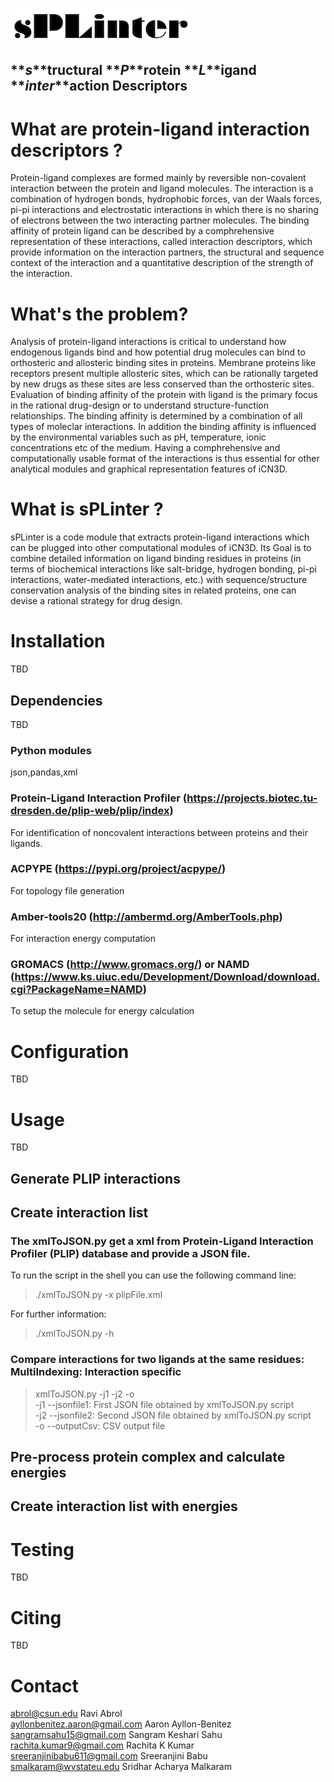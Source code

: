 ![sPLinter](logo.png) <!-- .element height="50%" width="50%" --> 

## **_s_**tructural **_P_**rotein **_L_**igand **_inter_**action Descriptors

# What are protein-ligand interaction descriptors ?
Protein-ligand complexes are formed mainly by reversible non-covalent interaction between the protein and ligand molecules. The interaction is a combination of hydrogen bonds, hydrophobic forces, van der Waals forces, pi-pi interactions and electrostatic interactions in which there is no sharing of electrons between the two interacting partner molecules. The binding affinity of protein ligand can be described by a comphrehensive representation of these interactions, called interaction descriptors, which provide information on the interaction partners, the structural and sequence context of the interaction and a quantitative description of the strength of the interaction.

# What's the problem?
Analysis of protein-ligand interactions is critical to understand how endogenous ligands bind and how potential drug molecules can bind to orthosteric and allosteric binding sites in proteins. Membrane proteins like receptors present multiple allosteric sites, which can be rationally targeted by new drugs as these sites are less conserved than the orthosteric sites.
Evaluation of binding affinity of the protein with ligand is the primary focus in the rational drug-design or to understand structure-function relationships. The binding affinity is determined by a combination of all types of moleclar interactions. In addition the binding affinity is influenced by the environmental variables such as pH, temperature, ionic concentrations etc of the medium. Having a comphrehensive and computationally usable format of the interactions is thus essential for other analytical modules and graphical representation features of iCN3D.

# What is sPLinter ?

sPLinter is a code module that extracts protein-ligand interactions which can be plugged into other computational modules of iCN3D. 
Its Goal is to combine detailed information on ligand binding residues in proteins (in terms of biochemical interactions like salt-bridge, hydrogen bonding, pi-pi interactions, water-mediated interactions, etc.) with sequence/structure conservation analysis of the binding sites in related proteins, one can devise a rational strategy for drug design.

# Installation 
TBD

## Dependencies
TBD
### Python modules
json,pandas,xml
### Protein-Ligand Interaction Profiler (https://projects.biotec.tu-dresden.de/plip-web/plip/index)
For identification of noncovalent interactions between proteins and their ligands.
### ACPYPE (https://pypi.org/project/acpype/)
For topology file generation
### Amber-tools20 (http://ambermd.org/AmberTools.php)
For interaction energy computation
### GROMACS (http://www.gromacs.org/) or NAMD (https://www.ks.uiuc.edu/Development/Download/download.cgi?PackageName=NAMD)
To setup the molecule for energy calculation

  
# Configuration
TBD
  
# Usage
TBD
## Generate PLIP interactions

## Create interaction list

### The xmlToJSON.py get a xml from Protein-Ligand Interaction Profiler (PLIP) database and provide a JSON file.

To run the script in the shell you can use the following command line: <br>
> ./xmlToJSON.py -x plipFile.xml

For further information: <br>
> ./xmlToJSON.py -h

### Compare interactions for two ligands at the same residues: MultiIndexing: Interaction specific

> xmlToJSON.py -j1 <jsonfile1> -j2 <jsonfile2> -o <outputCsv> <br>
-j1 --jsonfile1:	First JSON file obtained by xmlToJSON.py script <br>
-j2 --jsonfile2:	Second JSON file obtained by xmlToJSON.py script <br>
-o --outputCsv:	CSV output file
  
## Pre-process protein complex and calculate energies

## Create interaction list with energies


# Testing
TBD

# Citing
TBD

# Contact
abrol@csun.edu Ravi Abrol <br>
ayllonbenitez.aaron@gmail.com	Aaron Ayllon-Benitez <br>
sangramsahu15@gmail.com	Sangram Keshari Sahu <br>
rachita.kumar9@gmail.com	Rachita K Kumar <br>
sreeranjinibabu611@gmail.com	Sreeranjini Babu <br>
smalkaram@wvstateu.edu	Sridhar Acharya Malkaram


